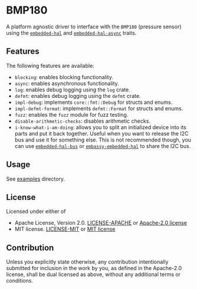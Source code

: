 # BMP180

A platform agnostic driver to interface with the `BMP180` (pressure sensor) using the [`embedded-hal`](https://crates.io/crates/embedded-hal) and [`embedded-hal-async`](https://crates.io/crates/embedded-hal-async) traits.

## Features

The following features are available:

- `blocking`: enables blocking functionality.
- `async`: enables asynchronous functionality.
- `log`: enables debug logging using the `log` crate.
- `defmt`: enables debug logging using the `defmt` crate.
- `impl-debug`: implements `core::fmt::Debug` for structs and enums.
- `impl-defmt-format`: implements `defmt::Format` for structs and enums.
- `fuzz`: enables the `fuzz` module for fuzz testing.
- `disable-arithmetic-checks`: disables arithmetic checks.
- `i-know-what-i-am-doing`: allows you to split an initialized device into its parts and put it back together.
Useful when you want to release the I2C bus and use it for something else.
This is not recommended though, you can use [`embedded-hal-bus`](https://crates.io/crates/embedded-hal-bus)
or [`embassy-embedded-hal`](https://crates.io/crates/embassy-embedded-hal) to share the I2C bus.

## Usage

See [examples](https://github.com/JadKHaddad/bmp180/tree/main/examples) directory.

## License

Licensed under either of

- Apache License, Version 2.0. [LICENSE-APACHE](LICENSE-APACHE) or [Apache-2.0 license](http://apache.org/licenses/LICENSE-2.0)
- MIT license. [LICENSE-MIT](LICENSE-MIT) or [MIT license](http://opensource.org/licenses/MIT)

## Contribution

Unless you explicitly state otherwise, any contribution intentionally submitted
for inclusion in the work by you, as defined in the Apache-2.0 license, shall
be dual licensed as above, without any additional terms or conditions.
